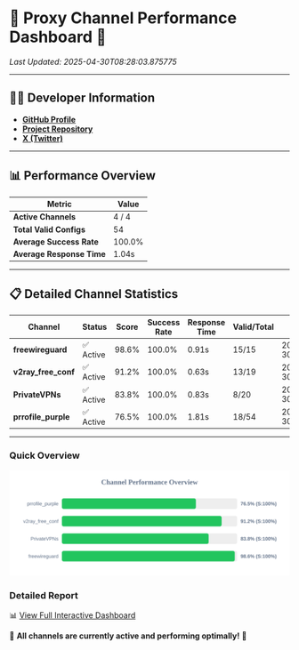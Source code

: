 # 🌟 Proxy Channel Performance Dashboard 🌟

_Last Updated: 2025-04-30T08:28:03.875775_

---

## 👩‍💻 Developer Information

- **[GitHub Profile](https://github.com/4n0nymou3)**  
- **[Project Repository](https://github.com/4n0nymou3/multi-proxy-config-fetcher)**  
- **[X (Twitter)](https://x.com/4n0nymou3)**  

---

## 📊 Performance Overview

| Metric                | Value       |
|-----------------------|-------------|
| **Active Channels**   | 4 / 4       |
| **Total Valid Configs** | 54          |
| **Average Success Rate** | 100.0%      |
| **Average Response Time** | 1.04s       |

---

## 📋 Detailed Channel Statistics

| Channel          | Status     | Score  | Success Rate | Response Time | Valid/Total | Last Success               |
|------------------|------------|--------|--------------|---------------|-------------|----------------------------|
| **freewireguard**  | ✅ Active  | 98.6%  | 100.0% | 0.91s         | 15/15       | 2025-04-30T08:28:03.874064 |
| **v2ray_free_conf**  | ✅ Active  | 91.2%  | 100.0% | 0.63s         | 13/19       | 2025-04-30T08:28:02.078857 |
| **PrivateVPNs**  | ✅ Active  | 83.8%  | 100.0% | 0.83s         | 8/20       | 2025-04-30T08:28:02.936758 |
| **prrofile_purple**  | ✅ Active  | 76.5%  | 100.0% | 1.81s         | 18/54       | 2025-04-30T08:28:01.404628 |

---

### Quick Overview
<div align="center">
  <a href="https://raw.githubusercontent.com/nullluser/NullRepo/refs/heads/main/assets/channel_stats_chart.svg">
    <img src="https://raw.githubusercontent.com/nullluser/NullRepo/refs/heads/main/assets/channel_stats_chart.svg" alt="Source Performance Statistics" width="800">
  </a>
</div>

### Detailed Report
📊 [View Full Interactive Dashboard](https://htmlpreview.github.io/?https://github.com/nullluser/NullRepo/blob/main/assets/performance_report.html)

🎉 **All channels are currently active and performing optimally!** 🎉
